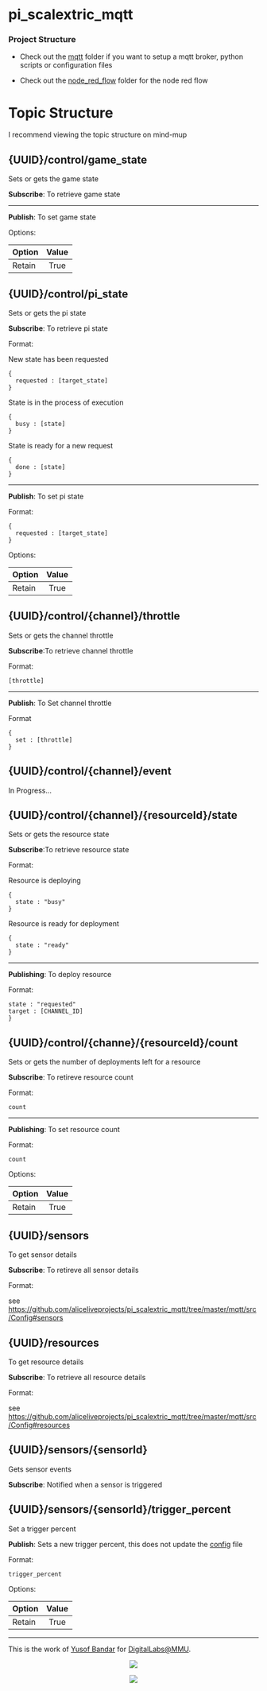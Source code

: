 # pi_scalextric_mqtt

### Project Structure
- Check out the [mqtt](https://github.com/aliceliveprojects/pi_scalextric_mqtt/tree/master/mqtt) folder if you want to setup a mqtt broker, python scripts or configuration files

- Check out the [node_red_flow](https://github.com/aliceliveprojects/pi_scalextric_mqtt/tree/master/node_red_flow) folder for the node red flow



# Topic Structure
 I recommend viewing the topic structure on mind-mup

## {UUID}/control/game_state
Sets or gets the game state

**Subscribe**: To retrieve game state

---

**Publish**: To set game state

Options:

| Option      | Value  |
| ------------- |:-------------:|
| Retain        | True |


## {UUID}/control/pi_state
Sets or gets the pi state

**Subscribe**: To retrieve pi state

Format:

New state has been requested
```
{
  requested : [target_state]
}
```

State is in the process of execution
```
{
  busy : [state]
}
```


State is ready for a new request
```
{
  done : [state]
}
```

---

**Publish**: To set pi state

Format:

```
{
  requested : [target_state]
}
```

Options:

| Option      | Value  |
| ------------- |:-------------:|
| Retain   | True |



## {UUID}/control/{channel}/throttle
Sets or gets the channel throttle

**Subscribe**:To retrieve channel throttle

Format:

```
[throttle]
```

---

**Publish**: To Set channel throttle

Format

```
{
  set : [throttle]
}
```

## {UUID}/control/{channel}/event
In Progress...

## {UUID}/control/{channel}/{resourceId}/state
Sets or gets the resource state

**Subscribe**:To retrieve resource state

Format:

Resource is deploying
```
{
  state : "busy"
}
```


Resource is ready for deployment
```
{
  state : "ready"
}
```

---

**Publishing**: To deploy resource

Format:

```
state : "requested"
target : [CHANNEL_ID]
}
```


## {UUID}/control/{channe}/{resourceId}/count
Sets or gets the number of deployments left for a resource

**Subscribe**: To retireve resource count

Format:

```
count
```

---

**Publishing**: To set resource count

Format:

```
count
````

Options:

| Option      | Value  |
| ------------- |:-------------:|
| Retain   | True |




## {UUID}/sensors
To get sensor details

**Subscribe**: To retireve all sensor details

Format:

see https://github.com/aliceliveprojects/pi_scalextric_mqtt/tree/master/mqtt/src/Config#sensors

## {UUID}/resources
To get resource details

**Subscribe**: To retrieve all resource details

Format:

see https://github.com/aliceliveprojects/pi_scalextric_mqtt/tree/master/mqtt/src/Config#resources


## {UUID}/sensors/{sensorId}
Gets sensor events

**Subscribe**: Notified when a sensor is triggered

## {UUID}/sensors/{sensorId}/trigger_percent
Set a trigger percent

**Publish**: Sets a new trigger percent, this does not update the [config](https://github.com/aliceliveprojects/pi_scalextric_mqtt/tree/master/mqtt/src/Config) file

Format:

```
trigger_percent
```

Options:

| Option      | Value  |
| ------------- |:-------------:|
| Retain   | True |




---

This is the work of [Yusof Bandar](https://github.com/YusofBandar) for [DigitalLabs@MMU](https://digitallabs.mmu.ac.uk/).

<p align="center">
<img align="middle" src="https://trello-attachments.s3.amazonaws.com/5b2caa657bcf194b4d089d48/5b98c7ec64145155e09b5083/d2e189709d3b79aa1222ef6e9b1f3735/DigitalLabsLogo_512x512.png"  />
 </p>
 
 
<p align="center">
<img align="middle" src="https://trello-attachments.s3.amazonaws.com/5b2caa657bcf194b4d089d48/5b98c7ec64145155e09b5083/e5f47675f420face27488d4e5330a48c/logo_mmu.png" />
 </p>

